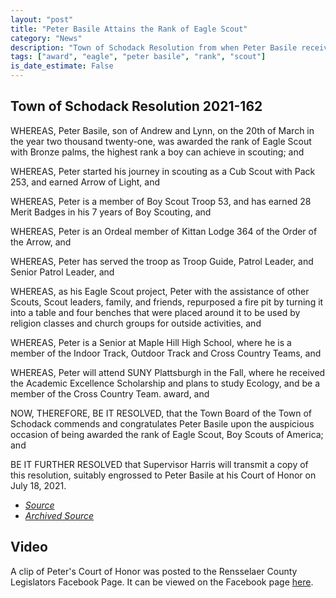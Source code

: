 ```yaml
---
layout: "post"
title: "Peter Basile Attains the Rank of Eagle Scout"
category: "News"
description: "Town of Schodack Resolution from when Peter Basile received his Eagle Scout rank."
tags: ["award", "eagle", "peter basile", "rank", "scout"]
is_date_estimate: False
---
```


## Town of Schodack Resolution 2021-162

WHEREAS, Peter Basile, son of Andrew and Lynn, on the 20th of March in the
year two thousand twenty-one, was awarded the rank of Eagle Scout with
Bronze palms, the highest rank a boy can achieve in scouting; and

WHEREAS, Peter started his journey in scouting as a Cub Scout with Pack
253, and earned Arrow of Light, and

WHEREAS, Peter is a member of Boy Scout Troop 53, and has earned 28
Merit Badges in his 7 years of Boy Scouting, and

WHEREAS, Peter is an Ordeal member of Kittan Lodge 364 of the Order of the
Arrow, and

WHEREAS, Peter has served the troop as Troop Guide, Patrol Leader, and
Senior Patrol Leader, and

WHEREAS, as his Eagle Scout project, Peter with the assistance of other
Scouts, Scout leaders, family, and friends, repurposed a fire pit by turning it
into a table and four benches that were placed around it to be used by religion
classes and church groups for outside activities, and

WHEREAS, Peter is a Senior at Maple Hill High School, where he is a member
of the Indoor Track, Outdoor Track and Cross Country Teams, and

WHEREAS, Peter will attend SUNY Plattsburgh in the Fall, where he received
the Academic Excellence Scholarship and plans to study Ecology, and be a
member of the Cross Country Team. award, and

NOW, THEREFORE, BE IT RESOLVED, that the Town Board of the Town of
Schodack commends and congratulates Peter Basile upon the auspicious
occasion of being awarded the rank of Eagle Scout, Boy Scouts of America;
and

BE IT FURTHER RESOLVED that Supervisor Harris will transmit a copy of this
resolution, suitably engrossed to Peter Basile at his Court of Honor on July 18,
2021.

* *[Source](https://www.schodack.org/sites/g/files/vyhlif1186/f/uploads/2021_resolutions.pdf)*
* *[Archived Source](https://web.archive.org/web/20240411154951/https://www.schodack.org/sites/g/files/vyhlif1186/f/uploads/2021_resolutions.pdf)*

## Video

A clip of Peter's Court of Honor was posted to the Rensselaer County Legislators Facebook Page.  It can be viewed on the Facebook page [here](https://www.facebook.com/watch/?v=1468477833501360).
